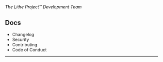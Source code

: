 ###### The Lithe Project&trade; Development Team

## Docs

- Changelog
- Security
- Contributing
- Code of Conduct

***
